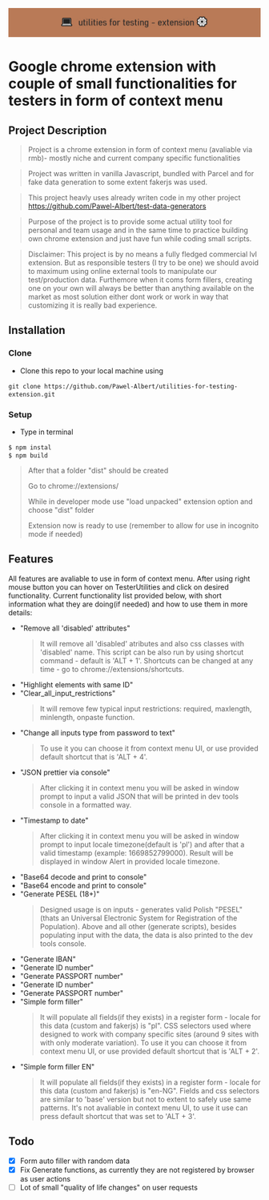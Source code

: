 ![](https://github.com/Pawel-Albert/utilities-for-testing-extension/blob/main/%F0%9F%92%BButylis%E2%9A%99%EF%B8%8F.png)

# Google chrome extension with couple of small functionalities for testers in form of context menu

## Project Description

> Project is a chrome extension in form of context menu (avaliable via rmb)- mostly niche and current company specific functionalities

> Project was written in vanilla Javascript, bundled with Parcel and for fake data generation to some extent fakerjs was used.

> This project heavly uses already writen code in my other project https://github.com/Pawel-Albert/test-data-generators

> Purpose of the project is to provide some actual utility tool for personal and team usage and in the same time to practice building own chrome extension and just have fun while coding small scripts.

> Disclaimer: This project is by no means a fully fledged commercial lvl extension. But as responsible testers (I try to be one) we should avoid to maximum using online external tools to manipulate our test/production data. Furthemore when it coms form fillers, creating one on your own will always be better than anything available on the market as most solution either dont work or work in way that customizing it is really bad experience.

## Installation

### Clone

- Clone this repo to your local machine using

```shell
git clone https://github.com/Pawel-Albert/utilities-for-testing-extension.git
```

### Setup

- Type in terminal

```shell
$ npm instal
$ npm build
```

> After that a folder "dist" should be created
>
> Go to chrome://extensions/
>
> While in developer mode use "load unpacked" extension option and choose "dist" folder
>
> Extension now is ready to use (remember to allow for use in incognito mode if needed)

## Features

All features are avaliable to use in form of context menu.
After using right mouse button you can hover on TesterUtilities and click on desired functionality. Current functionality list provided below, with short information what they are doing(if needed) and how to use them in more details:

- "Remove all 'disabled' attributes"
  > It will remove all 'disabled' atributes and also css classes with 'disabled' name.
  > This script can be also run by using shortcut command - default is 'ALT + 1'.
  > Shortcuts can be changed at any time - go to chrome://extensions/shortcuts.
- "Highlight elements with same ID"
- "Clear_all_input_restrictions"
  > It will remove few typical input restrictions: required, maxlength, minlength, onpaste function.
- "Change all inputs type from password to text"
  > To use it you can choose it from context menu UI, or use provided default shortcut that is 'ALT + 4'.
- "JSON prettier via console"
  > After clicking it in context menu you will be asked in window prompt to input a valid JSON that will be printed in dev tools console in a formatted way.
- "Timestamp to date"
  > After clicking it in context menu you will be asked in window prompt to input locale timezone(default is 'pl') and after that a valid timestamp (example: 1669852799000). Result will be displayed in window Alert in provided locale timezone.
- "Base64 decode and print to console"
- "Base64 encode and print to console"
- "Generate PESEL (18+)"
  > Designed usage is on inputs - generates valid Polish "PESEL" (thats an Universal Electronic System for Registration of the Population).
  > Above and all other (generate scripts), besides populating input with the data, the data is also printed to the dev tools console.
- "Generate IBAN"
- "Generate ID number"
- "Generate PASSPORT number"
- "Generate ID number"
- "Generate PASSPORT number"
- "Simple form filler"
  > It will populate all fields(if they exists) in a register form - locale for this data (custom and fakerjs) is "pl".
  > CSS selectors used where designed to work with company specific sites (around 9 sites with with only moderate variation).
  > To use it you can choose it from context menu UI, or use provided default shortcut that is 'ALT + 2'.
- "Simple form filler EN"
  > It will populate all fields(if they exists) in a register form - locale for this data (custom and fakerjs) is "en-NG".
  > Fields and css selectors are similar to 'base' version but not to extent to safely use same patterns.
  > It's not avaliable in context menu UI, to use it use can press default shortcut that was set to 'ALT + 3'.

## Todo

- [x] Form auto filler with random data
- [x] Fix Generate functions, as currently they are not registered by browser as user actions
- [ ] Lot of small "quality of life changes" on user requests

